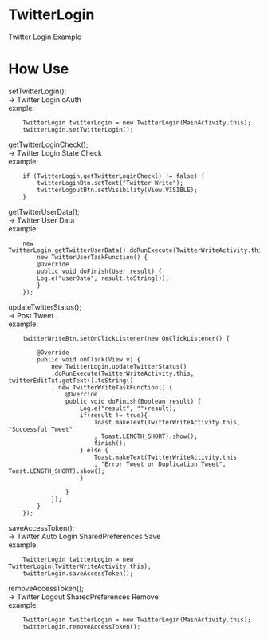 # TwitterLogin
Twitter Login Example

# How Use
setTwitterLogin();
<BR>
-> Twitter Login oAuth
<BR>
exmple:

		TwitterLogin twitterLogin = new TwitterLogin(MainActivity.this);
		twitterLogin.setTwitterLogin();
	

getTwitterLoginCheck();
<BR>
-> Twitter Login State Check
<BR>
example: 

		if (TwitterLogin.getTwitterLoginCheck() != false) {
			twitterLoginBtn.setText("Twitter Write");
			twitterLogoutBtn.setVisibility(View.VISIBLE);
		} 

getTwitterUserData();
<BR>
-> Twitter User Data
<BR>
example: 


		new TwitterLogin.getTwitterUserData().doRunExecute(TwitterWriteActivity.this, 
			new TwitterUserTaskFunction() {
			@Override
			public void doFinish(User result) {
  			Log.e("userData", result.toString());
			}
		});
	

updateTwitterStatus();
<BR>
-> Post Tweet
<BR>
example:

		twitterWriteBtn.setOnClickListener(new OnClickListener() {
			
			@Override
			public void onClick(View v) {
				new TwitterLogin.updateTwitterStatus()
				.doRunExecute(TwitterWriteActivity.this, twitterEditTxt.getText().toString()
				, new TwitterWriteTaskFunction() {
					@Override
					public void doFinish(Boolean result) {
						Log.e("result", ""+result);
						if(result != true){
							Toast.makeText(TwitterWriteActivity.this, "Successful Tweet"
							, Toast.LENGTH_SHORT).show();
							finish();	
						} else {
							Toast.makeText(TwitterWriteActivity.this
							, "Error Tweet or Duplication Tweet", Toast.LENGTH_SHORT).show();
						}
						
					}
				});
			}
		});

saveAccessToken();
<BR>
-> Twitter Auto Login SharedPreferences Save
<BR>
example:

		TwitterLogin twitterLogin = new TwitterLogin(TwitterWriteActivity.this);
		twitterLogin.saveAccessToken();

removeAccessToken();
<BR>
-> Twitter Logout SharedPreferences Remove
<BR>
example:

		TwitterLogin twitterLogin = new TwitterLogin(MainActivity.this);
		twitterLogin.removeAccessToken();
